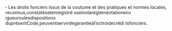 ‐ Les droits fonciers issus de la coutume et des pratiques et normes locales, reconnus,constatésetenregistré sselonlaréglementationenv igueuroulesdispositions duprésentCode,peuventservirdegarantieàl’octroidecrédi tsfonciers.